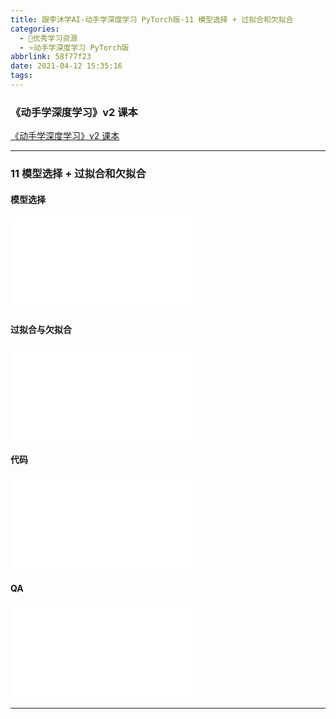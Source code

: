 ```yaml
---
title: 跟李沐学AI-动手学深度学习 PyTorch版-11 模型选择 + 过拟合和欠拟合
categories:
  - 🌙优秀学习资源
  - ⭐动手学深度学习 PyTorch版
abbrlink: 58f77f23
date: 2021-04-12 15:35:16
tags:
---
```


### 《动手学深度学习》v2 课本

[《动手学深度学习》v2 课本](http://zh.d2l.ai/)

***

### 11 模型选择 + 过拟合和欠拟合

#### 模型选择

<iframe src="//player.bilibili.com/player.html?aid=715001153&bvid=BV1kX4y1g7jp&cid=323012979&page=1" scrolling="no" border="0" frameborder="no" framespacing="0" allowfullscreen="true"> </iframe>

<!--more-->

#### 过拟合与欠拟合

<iframe src="//player.bilibili.com/player.html?aid=715001153&bvid=BV1kX4y1g7jp&cid=323012412&page=2" scrolling="no" border="0" frameborder="no" framespacing="0" allowfullscreen="true"> </iframe>

#### 代码

<iframe src="//player.bilibili.com/player.html?aid=715001153&bvid=BV1kX4y1g7jp&cid=323009112&page=3" scrolling="no" border="0" frameborder="no" framespacing="0" allowfullscreen="true"> </iframe>

#### QA

<iframe src="//player.bilibili.com/player.html?aid=715001153&bvid=BV1kX4y1g7jp&cid=323016361&page=4" scrolling="no" border="0" frameborder="no" framespacing="0" allowfullscreen="true"> </iframe>

***

